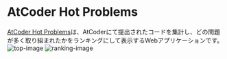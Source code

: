 # AtCoder Hot Problems
[AtCoder Hot Problems](https://new-hot-problems.herokuapp.com/ranking/)は、AtCoderにて提出されたコードを集計し、どの問題が多く取り組まれたかをランキングにして表示するWebアプリケーションです。
![top-image](https://user-images.githubusercontent.com/63766962/144565799-eb9fe272-deac-42a0-b7c8-73b8f966e003.png)
![ranking-image](https://user-images.githubusercontent.com/63766962/144565814-82efe9ff-5aff-4a7b-a38e-f16875f44659.png)
